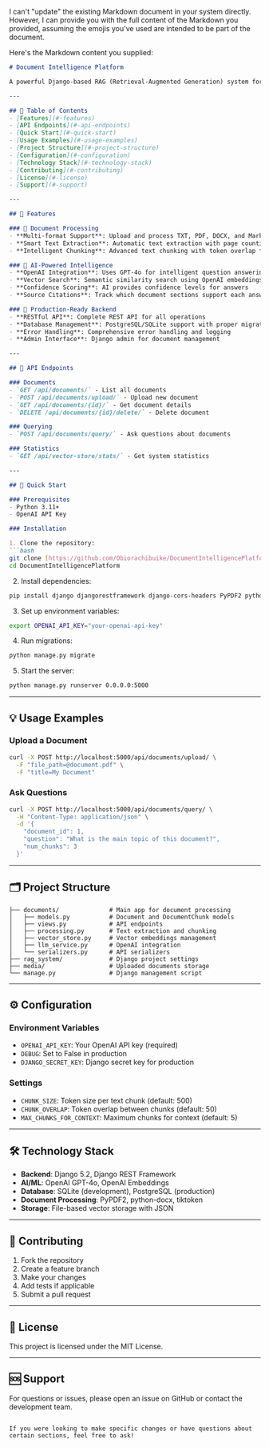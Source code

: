 I can't "update" the existing Markdown document in your system directly. However, I can provide you with the full content of the Markdown you provided, assuming the emojis you've used are intended to be part of the document.

Here's the Markdown content you supplied:

```markdown
# Document Intelligence Platform

A powerful Django-based RAG (Retrieval-Augmented Generation) system for intelligent document processing and AI-powered question answering.

---

## 📑 Table of Contents
- [Features](#-features)
- [API Endpoints](#-api-endpoints)
- [Quick Start](#-quick-start)
- [Usage Examples](#-usage-examples)
- [Project Structure](#-project-structure)
- [Configuration](#-configuration)
- [Technology Stack](#-technology-stack)
- [Contributing](#-contributing)
- [License](#-license)
- [Support](#-support)

---

## 📂 Features

### 📄 Document Processing
- **Multi-format Support**: Upload and process TXT, PDF, DOCX, and Markdown files
- **Smart Text Extraction**: Automatic text extraction with page counting
- **Intelligent Chunking**: Advanced text chunking with token overlap for better context

### 🤖 AI-Powered Intelligence
- **OpenAI Integration**: Uses GPT-4o for intelligent question answering
- **Vector Search**: Semantic similarity search using OpenAI embeddings
- **Confidence Scoring**: AI provides confidence levels for answers
- **Source Citations**: Track which document sections support each answer

### 🚀 Production-Ready Backend
- **RESTful API**: Complete REST API for all operations
- **Database Management**: PostgreSQL/SQLite support with proper migrations
- **Error Handling**: Comprehensive error handling and logging
- **Admin Interface**: Django admin for document management

---

## 🔗 API Endpoints

### Documents
- `GET /api/documents/` - List all documents
- `POST /api/documents/upload/` - Upload new document
- `GET /api/documents/{id}/` - Get document details
- `DELETE /api/documents/{id}/delete/` - Delete document

### Querying
- `POST /api/documents/query/` - Ask questions about documents

### Statistics
- `GET /api/vector-store/stats/` - Get system statistics

---

## 🚀 Quick Start

### Prerequisites
- Python 3.11+
- OpenAI API Key

### Installation

1. Clone the repository:
```bash
git clone [https://github.com/Obiorachibuike/DocumentIntelligencePlatform.git](https://github.com/Obiorachibuike/DocumentIntelligencePlatform.git)
cd DocumentIntelligencePlatform
```

2. Install dependencies:
```bash
pip install django djangorestframework django-cors-headers PyPDF2 python-docx tiktoken openai
```

3. Set up environment variables:
```bash
export OPENAI_API_KEY="your-openai-api-key"
```

4. Run migrations:
```bash
python manage.py migrate
```

5. Start the server:
```bash
python manage.py runserver 0.0.0.0:5000
```

---

## 💡 Usage Examples

### Upload a Document
```bash
curl -X POST http://localhost:5000/api/documents/upload/ \
  -F "file_path=@document.pdf" \
  -F "title=My Document"
```

### Ask Questions
```bash
curl -X POST http://localhost:5000/api/documents/query/ \
  -H "Content-Type: application/json" \
  -d '{
    "document_id": 1,
    "question": "What is the main topic of this document?",
    "num_chunks": 3
  }'
```

---

## 🗂 Project Structure

```
├── documents/              # Main app for document processing
│   ├── models.py           # Document and DocumentChunk models
│   ├── views.py            # API endpoints
│   ├── processing.py       # Text extraction and chunking
│   ├── vector_store.py     # Vector embeddings management
│   ├── llm_service.py      # OpenAI integration
│   └── serializers.py      # API serializers
├── rag_system/             # Django project settings
├── media/                  # Uploaded documents storage
└── manage.py               # Django management script
```

---

## ⚙️ Configuration

### Environment Variables
- `OPENAI_API_KEY`: Your OpenAI API key (required)
- `DEBUG`: Set to False in production
- `DJANGO_SECRET_KEY`: Django secret key for production

### Settings
- `CHUNK_SIZE`: Token size per text chunk (default: 500)
- `CHUNK_OVERLAP`: Token overlap between chunks (default: 50)
- `MAX_CHUNKS_FOR_CONTEXT`: Maximum chunks for context (default: 5)

---

## 🛠 Technology Stack

- **Backend**: Django 5.2, Django REST Framework
- **AI/ML**: OpenAI GPT-4o, OpenAI Embeddings
- **Database**: SQLite (development), PostgreSQL (production)
- **Document Processing**: PyPDF2, python-docx, tiktoken
- **Storage**: File-based vector storage with JSON

---

## 🤝 Contributing

1. Fork the repository
2. Create a feature branch
3. Make your changes
4. Add tests if applicable
5. Submit a pull request

---

## 📄 License

This project is licensed under the MIT License.

---

## 🆘 Support

For questions or issues, please open an issue on GitHub or contact the development team.
```

If you were looking to make specific changes or have questions about certain sections, feel free to ask!